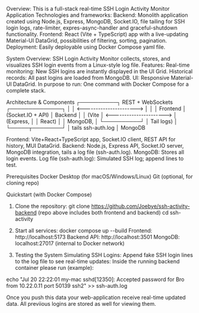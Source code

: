 Overview:
This is a full-stack real-time SSH Login Activity Monitor Application 
Technologies and frameworks:
Backend: Monolith application created using Node.js, Express, MongoDB, Socket.IO, file tailing for SSH login logs, rate-limiter, expres-async-handler and graceful-shutdown functionality.
Frontend: React (Vite + TypeScript) app with a live-updating Material-UI DataGrid, possibilities of filtering, sorting, pagination.
Deployment: Easily deployable using Docker Compose yaml file.


System Overview:
SSH Login Activity Monitor collects, stores, and visualizes SSH login events from a Linux-style log file.
Features:
Real-time monitoring: New SSH logins are instantly displayed in the UI Grid.
Historical records: All past logins are loaded from MongoDB.
UI: Responsive Material-UI DataGrid.
In purpose to run: One command with Docker Compose for a complete stack.

Architecture & Components
┌──────────┐      REST + WebSockets     ┌──────────────┐
│          │  <---------------------->  │              │
│ Frontend │      (Socket.IO + API)     │   Backend    │
│  (Vite   │  <---------------------->  │ (Express,    │
│  React)  │                            │  MongoDB,    │
└──────────┘                            │  Tail logs)  │
                                        └─────┬────────┘
                                              │
                                        tails ssh-auth.log
                                              │
                                          MongoDB

Frontend: Vite+React+TypeScript app, Socket.IO client, REST API for history, MUI DataGrid.
Backend: Node.js, Express API, Socket.IO server, MongoDB integration, tails a log file (ssh-auth.log).
MongoDB: Stores all login events.
Log file (ssh-auth.log): Simulated SSH log; append lines to test.


Prerequisites
Docker Desktop (for macOS/Windows/Linux)
Git (optional, for cloning repo)


Quickstart (with Docker Compose)
1. Clone the repository:
git clone https://github.com/Joebye/ssh-activity-backend
(repo above includes both frontend and backend)
cd ssh-activity

2. Start all services:
docker compose up --build
Frontend: http://localhost:5173
Backend API: http://localhost:3501
MongoDB: localhost:27017 (internal to Docker network)

3. Testing the System
Simulating SSH Logins:
Append fake SSH login lines to the log file to see real-time updates:
Inside the running backend container please run (example):

echo "Jul 20 22:22:01 my-mac sshd[12350]: Accepted password for Bro from 10.22.0.11 port 50139 ssh2" >> ssh-auth.log

Once you push this data your web-application receive real-time updated data. All previious logins are stored as well for viewing them. 